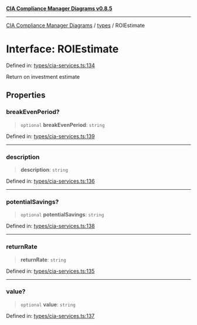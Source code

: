 [**CIA Compliance Manager Diagrams v0.8.5**](../../README.md)

***

[CIA Compliance Manager Diagrams](../../modules.md) / [types](../README.md) / ROIEstimate

# Interface: ROIEstimate

Defined in: [types/cia-services.ts:134](https://github.com/Hack23/cia-compliance-manager/blob/b7c3bc9644fb5b9d82b5b184ba290206da25104b/src/types/cia-services.ts#L134)

Return on investment estimate

## Properties

### breakEvenPeriod?

> `optional` **breakEvenPeriod**: `string`

Defined in: [types/cia-services.ts:139](https://github.com/Hack23/cia-compliance-manager/blob/b7c3bc9644fb5b9d82b5b184ba290206da25104b/src/types/cia-services.ts#L139)

***

### description

> **description**: `string`

Defined in: [types/cia-services.ts:136](https://github.com/Hack23/cia-compliance-manager/blob/b7c3bc9644fb5b9d82b5b184ba290206da25104b/src/types/cia-services.ts#L136)

***

### potentialSavings?

> `optional` **potentialSavings**: `string`

Defined in: [types/cia-services.ts:138](https://github.com/Hack23/cia-compliance-manager/blob/b7c3bc9644fb5b9d82b5b184ba290206da25104b/src/types/cia-services.ts#L138)

***

### returnRate

> **returnRate**: `string`

Defined in: [types/cia-services.ts:135](https://github.com/Hack23/cia-compliance-manager/blob/b7c3bc9644fb5b9d82b5b184ba290206da25104b/src/types/cia-services.ts#L135)

***

### value?

> `optional` **value**: `string`

Defined in: [types/cia-services.ts:137](https://github.com/Hack23/cia-compliance-manager/blob/b7c3bc9644fb5b9d82b5b184ba290206da25104b/src/types/cia-services.ts#L137)
